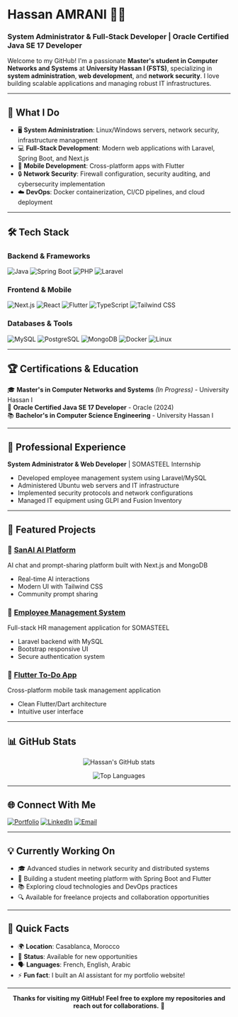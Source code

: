 # Hassan AMRANI 👨‍💻
### System Administrator & Full-Stack Developer | Oracle Certified Java SE 17 Developer

Welcome to my GitHub! I'm a passionate **Master's student in Computer Networks and Systems** at **University Hassan I (FSTS)**, specializing in **system administration**, **web development**, and **network security**. I love building scalable applications and managing robust IT infrastructures.

---

## 🚀 What I Do

- 🖥️ **System Administration**: Linux/Windows servers, network security, infrastructure management
- 💻 **Full-Stack Development**: Modern web applications with Laravel, Spring Boot, and Next.js
- 📱 **Mobile Development**: Cross-platform apps with Flutter
- 🔒 **Network Security**: Firewall configuration, security auditing, and cybersecurity implementation
- ☁️ **DevOps**: Docker containerization, CI/CD pipelines, and cloud deployment

---

## 🛠️ Tech Stack

### **Backend & Frameworks**
![Java](https://img.shields.io/badge/Java-ED8B00?style=flat&logo=openjdk&logoColor=white)
![Spring Boot](https://img.shields.io/badge/Spring_Boot-6DB33F?style=flat&logo=spring-boot&logoColor=white)
![PHP](https://img.shields.io/badge/PHP-777BB4?style=flat&logo=php&logoColor=white)
![Laravel](https://img.shields.io/badge/Laravel-FF2D20?style=flat&logo=laravel&logoColor=white)

### **Frontend & Mobile**
![Next.js](https://img.shields.io/badge/Next.js-000000?style=flat&logo=nextdotjs&logoColor=white)
![React](https://img.shields.io/badge/React-20232A?style=flat&logo=react&logoColor=61DAFB)
![Flutter](https://img.shields.io/badge/Flutter-02569B?style=flat&logo=flutter&logoColor=white)
![TypeScript](https://img.shields.io/badge/TypeScript-007ACC?style=flat&logo=typescript&logoColor=white)
![Tailwind CSS](https://img.shields.io/badge/Tailwind_CSS-38B2AC?style=flat&logo=tailwind-css&logoColor=white)

### **Databases & Tools**
![MySQL](https://img.shields.io/badge/MySQL-4479A1?style=flat&logo=mysql&logoColor=white)
![PostgreSQL](https://img.shields.io/badge/PostgreSQL-316192?style=flat&logo=postgresql&logoColor=white)
![MongoDB](https://img.shields.io/badge/MongoDB-4EA94B?style=flat&logo=mongodb&logoColor=white)
![Docker](https://img.shields.io/badge/Docker-2496ED?style=flat&logo=docker&logoColor=white)
![Linux](https://img.shields.io/badge/Linux-FCC624?style=flat&logo=linux&logoColor=black)

---

## 🏆 Certifications & Education

🎓 **Master's in Computer Networks and Systems** *(In Progress)* - University Hassan I  
🥇 **Oracle Certified Java SE 17 Developer** - Oracle (2024)  
📚 **Bachelor's in Computer Science Engineering** - University Hassan I

---

## 💼 Professional Experience

**System Administrator & Web Developer** | SOMASTEEL Internship  
- Developed employee management system using Laravel/MySQL
- Administered Ubuntu web servers and IT infrastructure
- Implemented security protocols and network configurations
- Managed IT equipment using GLPI and Fusion Inventory

---

## 🌟 Featured Projects

### 🤖 [SanAI AI Platform](https://sanai.amranihassan.site)
AI chat and prompt-sharing platform built with Next.js and MongoDB
- Real-time AI interactions
- Modern UI with Tailwind CSS
- Community prompt sharing

### 👥 [Employee Management System](https://app.somasteel.ma)
Full-stack HR management application for SOMASTEEL
- Laravel backend with MySQL
- Bootstrap responsive UI
- Secure authentication system

### 📱 [Flutter To-Do App](https://appetize.io/embed/b_rhh5ycth2pgzr7gjcmhnkjxi6i)
Cross-platform mobile task management application
- Clean Flutter/Dart architecture
- Intuitive user interface

---

## 📊 GitHub Stats

<div align="center">
  
![Hassan's GitHub stats](https://github-readme-stats.vercel.app/api?username=SAN-AMRANI&show_icons=true&theme=tokyonight)

![Top Languages](https://github-readme-stats.vercel.app/api/top-langs/?username=SAN-AMRANI&layout=compact&theme=tokyonight&hide=html,css&langs_count=8)

</div>

---

## 🌐 Connect With Me

[![Portfolio](https://img.shields.io/badge/Portfolio-000000?style=for-the-badge&logo=About.me&logoColor=white)](https://www.amranihassan.site/contact)
[![LinkedIn](https://img.shields.io/badge/LinkedIn-0077B5?style=for-the-badge&logo=linkedin&logoColor=white)](https://www.linkedin.com/in/hassan-amrani-12843817a)
[![Email](https://img.shields.io/badge/Email-D14836?style=for-the-badge&logo=gmail&logoColor=white)](mailto:amranihassan.am@gmail.com)

---

## 💡 Currently Working On

- 🎓 Advanced studies in network security and distributed systems
- 🚀 Building a student meeting platform with Spring Boot and Flutter
- 📚 Exploring cloud technologies and DevOps practices
- 🔍 Available for freelance projects and collaboration opportunities

---

## 📍 Quick Facts

- 🌍 **Location**: Casablanca, Morocco
- 💼 **Status**: Available for new opportunities
- 🗣️ **Languages**: French, English, Arabic
- ⚡ **Fun fact**: I built an AI assistant for my portfolio website!

---

<div align="center">

**Thanks for visiting my GitHub! Feel free to explore my repositories and reach out for collaborations.** 🚀

</div>

